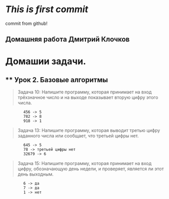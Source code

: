 # ***This is first commit***
commit from github!

## Домашняя работа Дмитрий Клочков

# Домашии задачи.

## ** Урок 2. Базовые алгоритмы
>Задача 10: Напишите программу, которая принимает на вход трёхзначное число и на выходе показывает вторую цифру этого числа.

            456 -> 5
            782 -> 8
            918 -> 1

>Задача 13: Напишите программу, которая выводит третью цифру заданного числа или сообщает, что третьей цифры нет.

            645 -> 5
            78 -> третьей цифры нет
            32679 -> 6

>Задача 15: Напишите программу, которая принимает на вход цифру, обозначающую день недели, и проверяет, является ли этот день выходным.

            6 -> да
            7 -> да
            1 -> нет